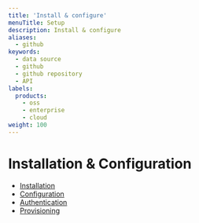 ```yaml
---
title: 'Install & configure'
menuTitle: Setup
description: Install & configure
aliases:
  - github
keywords:
  - data source
  - github
  - github repository
  - API
labels:
  products:
    - oss
    - enterprise
    - cloud
weight: 100
---
```


# Installation & Configuration

- [Installation](./installation)
- [Configuration](./configuration)
- [Authentication](./authentication)
- [Provisioning](./provisioning)

